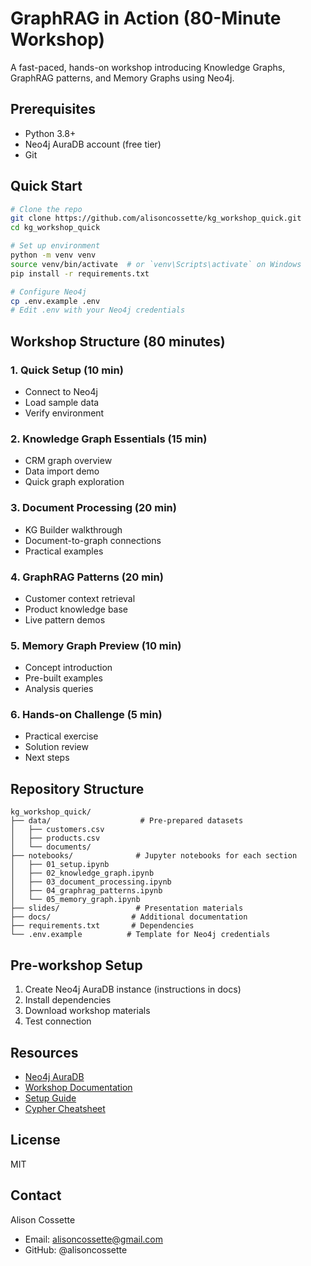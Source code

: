 # GraphRAG in Action (80-Minute Workshop)

A fast-paced, hands-on workshop introducing Knowledge Graphs, GraphRAG patterns, and Memory Graphs using Neo4j.

## Prerequisites
- Python 3.8+
- Neo4j AuraDB account (free tier)
- Git

## Quick Start
```bash
# Clone the repo
git clone https://github.com/alisoncossette/kg_workshop_quick.git
cd kg_workshop_quick

# Set up environment
python -m venv venv
source venv/bin/activate  # or `venv\Scripts\activate` on Windows
pip install -r requirements.txt

# Configure Neo4j
cp .env.example .env
# Edit .env with your Neo4j credentials
```

## Workshop Structure (80 minutes)

### 1. Quick Setup (10 min)
- Connect to Neo4j
- Load sample data
- Verify environment

### 2. Knowledge Graph Essentials (15 min)
- CRM graph overview
- Data import demo
- Quick graph exploration

### 3. Document Processing (20 min)
- KG Builder walkthrough
- Document-to-graph connections
- Practical examples

### 4. GraphRAG Patterns (20 min)
- Customer context retrieval
- Product knowledge base
- Live pattern demos

### 5. Memory Graph Preview (10 min)
- Concept introduction
- Pre-built examples
- Analysis queries

### 6. Hands-on Challenge (5 min)
- Practical exercise
- Solution review
- Next steps

## Repository Structure
```
kg_workshop_quick/
├── data/                    # Pre-prepared datasets
│   ├── customers.csv
│   ├── products.csv
│   └── documents/
├── notebooks/              # Jupyter notebooks for each section
│   ├── 01_setup.ipynb
│   ├── 02_knowledge_graph.ipynb
│   ├── 03_document_processing.ipynb
│   ├── 04_graphrag_patterns.ipynb
│   └── 05_memory_graph.ipynb
├── slides/                 # Presentation materials
├── docs/                  # Additional documentation
├── requirements.txt       # Dependencies
└── .env.example          # Template for Neo4j credentials
```

## Pre-workshop Setup
1. Create Neo4j AuraDB instance (instructions in docs)
2. Install dependencies
3. Download workshop materials
4. Test connection

## Resources
- [Neo4j AuraDB](https://neo4j.com/cloud/aura-free/)
- [Workshop Documentation](./docs/workshop_overview.md)
- [Setup Guide](./docs/setup.md)
- [Cypher Cheatsheet](./docs/cypher_cheatsheet.md)

## License
MIT

## Contact
Alison Cossette
- Email: alisoncossette@gmail.com
- GitHub: @alisoncossette
